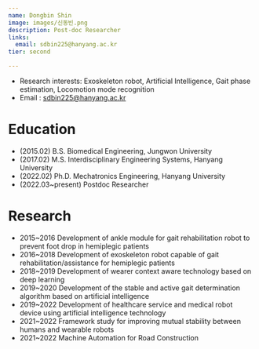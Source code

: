 ```yaml
---
name: Dongbin Shin
image: images/신동빈.png
description: Post-doc Researcher
links:
  email: sdbin225@hanyang.ac.kr
tier: second

---
```

- Research interests: Exoskeleton robot, Artificial Intelligence, Gait phase estimation, Locomotion mode recognition
- Email : sdbin225@hanyang.ac.kr

# Education
- (2015.02) B.S. Biomedical Engineering, Jungwon University
- (2017.02) M.S. Interdisciplinary Engineering Systems, Hanyang University
- (2022.02) Ph.D. Mechatronics Engineering, Hanyang University
- (2022.03~present) Postdoc Researcher

# Research
- 2015~2016  Development of ankle module for gait rehabilitation robot to prevent foot drop in hemiplegic patients  
- 2016~2018  Development of exoskeleton robot capable of gait rehabilitation/assistance for hemiplegic patients
- 2018~2019  Development of wearer context aware technology based on deep learning
- 2019~2020  Development of the stable and active gait determination algorithm based on artificial intelligence
- 2019~2022  Development of healthcare service and medical robot device using artificial intelligence technology
- 2021~2022  Framework study for improving mutual stability between humans and wearable robots
- 2021~2022  Machine Automation for Road Construction
